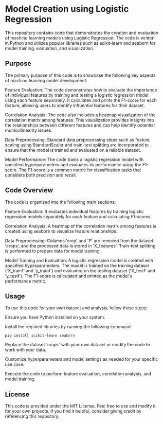 # Model Creation using Logistic Regression
This repository contains code that demonstrates the creation and evaluation of machine learning models using Logistic Regression. The code is written in Python and utilizes popular libraries such as scikit-learn and seaborn for model training, evaluation, and visualization.

## Purpose
The primary purpose of this code is to showcase the following key aspects of machine learning model development:

Feature Evaluation: The code demonstrates how to evaluate the importance of individual features by training and testing a logistic regression model using each feature separately. It calculates and prints the F1-score for each feature, allowing users to identify influential features for their dataset.

Correlation Analysis: The code also includes a heatmap visualization of the correlation matrix among features. This visualization provides insights into the relationships between different features and can help identify potential multicollinearity issues.

Data Preprocessing: Standard data preprocessing steps such as feature scaling using StandardScaler and train-test splitting are incorporated to ensure that the model is trained and evaluated on a reliable dataset.

Model Performance: The code trains a logistic regression model with specified hyperparameters and evaluates its performance using the F1-score. The F1-score is a common metric for classification tasks that considers both precision and recall.

## Code Overview
The code is organized into the following main sections:

Feature Evaluation: It evaluates individual features by training logistic regression models separately for each feature and calculating F1-scores.

Correlation Analysis: A heatmap of the correlation matrix among features is created using seaborn to visualize feature relationships.

Data Preprocessing: Columns 'crop' and 'P' are removed from the dataset 'crops', and the processed data is stored in 'X_features'. Train-test splitting is performed to prepare data for model training.

Model Training and Evaluation: A logistic regression model is created with specified hyperparameters. The model is trained on the training dataset ('X_trainf' and 'y_trainf') and evaluated on the testing dataset ('X_testf' and 'y_testf'). The F1-score is calculated and printed as the model's performance metric.

## Usage
To use this code for your own dataset and analysis, follow these steps:

Ensure you have Python installed on your system.

Install the required libraries by running the following command:

```pip install scikit-learn seaborn```

Replace the dataset 'crops' with your own dataset or modify the code to work with your data.

Customize hyperparameters and model settings as needed for your specific use case.

Execute the code to perform feature evaluation, correlation analysis, and model training.

## License
This code is provided under the MIT License. Feel free to use and modify it for your own projects. If you find it helpful, consider giving credit by referencing this repository.

